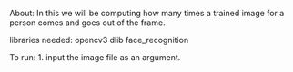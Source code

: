 About:
    In this we will be computing how many times a trained image for a person comes and goes out of the frame.

libraries needed:
    opencv3
    dlib
    face_recognition

To run:
    1. input the image file as an argument.
